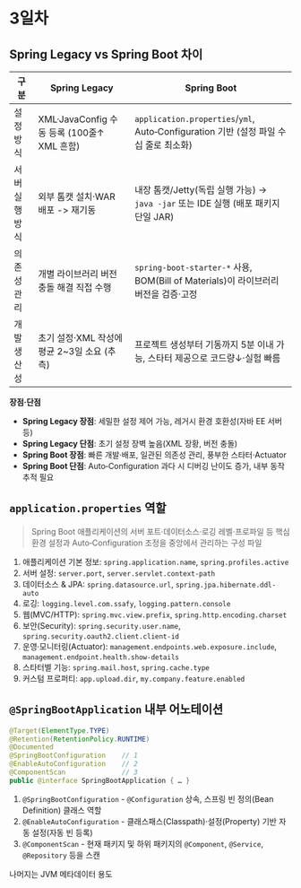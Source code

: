 # 3일차

## Spring Legacy vs Spring Boot 차이

| 구분       | Spring Legacy                       | Spring Boot                                                             |
| -------- | ----------------------------------- | ----------------------------------------------------------------------- |
| 설정 방식    | XML·JavaConfig 수동 등록 (100줄↑ XML 흔함) | `application.properties`/`yml`, Auto‑Configuration 기반 (설정 파일 수십 줄로 최소화) |
| 서버 실행 방식 | 외부 톰캣 설치·WAR 배포 -> 재기동              | 내장 톰캣/Jetty(독립 실행 가능) → `java -jar` 또는 IDE 실행 (배포 패키지 단일 JAR)           |
| 의존성 관리   | 개별 라이브러리 버전 충돌 해결 직접 수행             | `spring-boot-starter-*` 사용, BOM(Bill of Materials)이 라이브러리 버전을 검증·고정     |
| 개발 생산성   | 초기 설정·XML 작성에 평균 2~3일 소요 (추측)       | 프로젝트 생성부터 기동까지 5분 이내 가능, 스타터 제공으로 코드량↓·실험 빠름                            |
**장점·단점**  
- **Spring Legacy 장점**: 세밀한 설정 제어 가능, 레거시 환경 호환성(자바 EE 서버 등)  
- **Spring Legacy 단점**: 초기 설정 장벽 높음(XML 장황, 버전 충돌)  
- **Spring Boot 장점**: 빠른 개발·배포, 일관된 의존성 관리, 풍부한 스타터·Actuator  
- **Spring Boot 단점**: Auto‑Configuration 과다 시 디버깅 난이도 증가, 내부 동작 추적 필요  


## `application.properties` 역할

> Spring Boot 애플리케이션의 서버 포트·데이터소스·로깅 레벨·프로파일 등 핵심 환경 설정과 Auto‑Configuration 조정을 중앙에서 관리하는 구성 파일

1. 애플리케이션 기본 정보: `spring.application.name`, `spring.profiles.active`
2. 서버 설정: `server.port`, `server.servlet.context-path`
3. 데이터소스 & JPA: `spring.datasource.url`, `spring.jpa.hibernate.ddl-auto`
4. 로깅: `logging.level.com.ssafy`, `logging.pattern.console`
5. 웹(MVC/HTTP): `spring.mvc.view.prefix`, `spring.http.encoding.charset`
6. 보안(Security): `spring.security.user.name`, `spring.security.oauth2.client.client-id`
7. 운영·모니터링(Actuator): `management.endpoints.web.exposure.include`, `management.endpoint.health.show-details`
8. 스타터별 기능: `spring.mail.host`, `spring.cache.type`
9. 커스텀 프로퍼티: `app.upload.dir`, `my.company.feature.enabled`

## `@SpringBootApplication` 내부 어노테이션

```java
@Target(ElementType.TYPE)
@Retention(RetentionPolicy.RUNTIME)
@Documented
@SpringBootConfiguration    // 1
@EnableAutoConfiguration    // 2
@ComponentScan              // 3
public @interface SpringBootApplication { … }
```

1. `@SpringBootConfiguration` - `@Configuration` 상속, 스프링 빈 정의(Bean Definition) 클래스 역할
2. `@EnableAutoConfiguration` - 클래스패스(Classpath)·설정(Property) 기반 자동 설정(자동 빈 등록)
3. `@ComponentScan` - 현재 패키지 및 하위 패키지의 `@Component`, `@Service`, `@Repository` 등을 스캔

나머지는 JVM 메타데이터 용도
